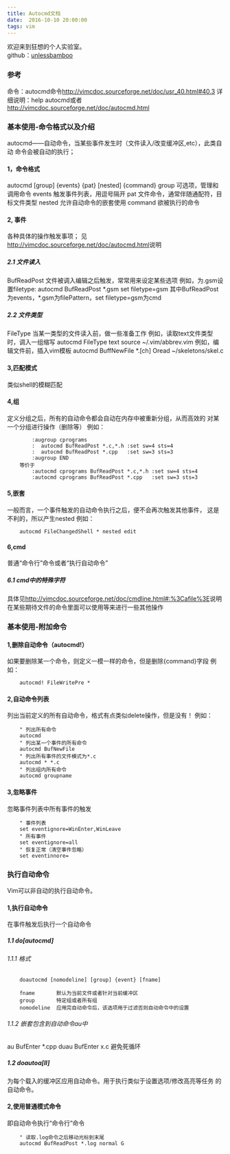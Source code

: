 ```yaml
---
title: Autocmd文档  
date:  2016-10-10 20:00:00  
tags: vim   
---
```


欢迎来到狂想的个人实验室。  
github：[unlessbamboo](https://github.com/unlessbamboo)


### 参考
命令：autocmd命令<http://vimcdoc.sourceforge.net/doc/usr_40.html#40.3>
详细说明：help autocmd或者<http://vimcdoc.sourceforge.net/doc/autocmd.html>


### 基本使用-命令格式以及介绍
autocmd——自动命令，当某些事件发生时（文件读入/改变缓冲区,etc），此类自动
命令会被自动的执行；

#### 1，命令格式
autocmd [group] {events} {pat} [nested]  {command}
    group               可选项，管理和调用命令
    events              触发事件列表，用逗号隔开
    pat                 文件命令，通常伴随通配符，目标文件类型
    nested              允许自动命令的嵌套使用
    command             欲被执行的命令


#### 2, 事件
各种具体的操作触发事项；
见<http://vimcdoc.sourceforge.net/doc/autocmd.html>说明

##### 2.1 文件读入
BufReadPost         文件被调入编辑之后触发，常常用来设定某些选项
例如，为.gsm设置filetype:
    autocmd BufReadPost *.gsm set filetype=gsm
其中BufReadPost为events，\*.gsm为filePattern，set filetype=gsm为cmd

##### 2.2 文件类型
FileType            当某一类型的文件读入前，做一些准备工作
例如，读取text文件类型时，调入一组缩写
    autocmd FileType text source ~/.vim/abbrev.vim
例如，编辑文件前，插入vim模板
    autocmd BuffNewFile \*.[ch]  Oread ~/skeletons/skel.c


#### 3,匹配模式
类似shell的模糊匹配


#### 4,组
定义分组之后，所有的自动命令都会自动在内存中被重新分组，从而高效的
对某一个分组进行操作（删除等）
例如：
``` vim
        :augroup cprograms
        :  autocmd BufReadPost *.c,*.h :set sw=4 sts=4
        :  autocmd BufReadPost *.cpp   :set sw=3 sts=3
        :augroup END
	等价于
        :autocmd cprograms BufReadPost *.c,*.h :set sw=4 sts=4
        :autocmd cprograms BufReadPost *.cpp   :set sw=3 sts=3
```


#### 5,嵌套
一般而言，一个事件触发的自动命令执行之后，便不会再次触发其他事件，
这是不利的，所以产生nested
例如：
``` vim
	autocmd FileChangedShell * nested edit 
```

#### 6,cmd
普通“命令行”命令或者“执行自动命令”
##### 6.1 cmd中的特殊字符
具体见<http://vimcdoc.sourceforge.net/doc/cmdline.html#:%3Cafile%3E>说明  
在某些期待文件的命令里面可以使用<afile>等来进行一些其他操作


### 基本使用-附加命令

#### 1,删除自动命令（autocmd!）
如果要删除某一个命令，则定义一模一样的命令，但是删除{command}字段
例如：
``` vim
	autocmd! FileWritePre *
```

#### 2,自动命令列表
列出当前定义的所有自动命令，格式有点类似delete操作，但是没有！
例如：
``` vim
	" 列出所有命令
	autocmd
	" 列出某一个事件的所有命令
    autocmd BufNewFile
    " 列出所有事件的文件模式为*.c
    autocmd * *.c
    " 列出组内所有命令
    autocmd groupname
```

#### 3,忽略事件
忽略事件列表中所有事件的触发
``` vim
    " 事件列表
    set eventignore=WinEnter,WinLeave
    " 所有事件
    set eventignore=all
    " 恢复正常（清空事件忽略）
    set eventinnore=
```


### 执行自动命令
Vim可以非自动的执行自动命令。

#### 1,执行自动命令
在事件触发后执行一个自动命令
##### 1.1 do[autocmd]
###### 1.1.1 格式
```
    doautocmd [nomodeline] [group] {event} [fname]
    
    fname       默认为当前文件或者针对当前缓冲区
    group       特定组或者所有组
    nomodeline  应用完自动命令后，该选项用于过滤否则自动命令中的设置
```

###### 1.1.2 嵌套包含到自动命令au中
au BufEnter \*.cpp duau BufEnter x.c
避免死循环

##### 1.2 doautoa[ll]
为每个载入的缓冲区应用自动命令。用于执行类似于设置选项/修改高亮等任务
的自动命令。

#### 2,使用普通模式命令
即自动命令执行“命令行”命令
``` vim
    " 读取.log命令之后移动光标到末尾
    autocmd BufReadPost *.log normal G
```
